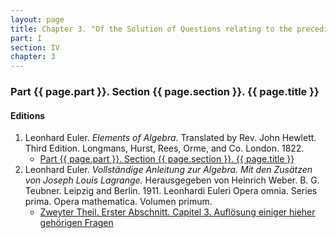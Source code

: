 ```yaml
---
layout: page
title: Chapter 3. "Of the Solution of Questions relating to the preceding Chapter."
part: I
section: IV
chapter: 3
---
```


### Part {{ page.part }}. Section {{ page.section }}. {{ page.title }}



#### Editions

1. Leonhard Euler. *Elements of Algebra*. Translated by Rev. John Hewlett. Third Edition. Longmans, Hurst, Rees, Orme, and Co. London. 1822.
    - [Part {{ page.part }}. Section {{ page.section }}. {{ page.title }}](/assets/euler/en/IV-3.pdf)
2. Leonhard Euler. *Vollständige Anleitung zur Algebra. Mit den Zusätzen von Joseph Louis Lagrange.* Herausgegeben von Heinrich Weber. B. G. Teubner. Leipzig and Berlin. 1911. Leonhardi Euleri Opera omnia. Series prima. Opera mathematica. Volumen primum.
    - [Zweyter Theil. Erster Abschnitt. Capitel 3. Auflösung einiger hieher gehörigen Fragen](/assets/euler/de/II-I-3.pdf)